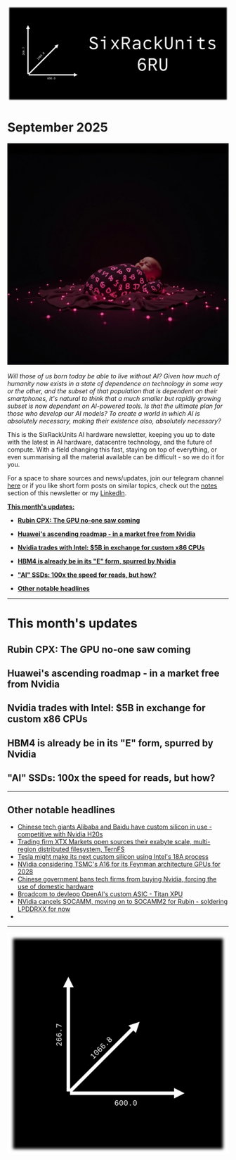 [![](https://raw.githubusercontent.com/FistOfHit/SixRackUnits/refs/heads/main/assets/header.png)](https://sixrackunits.substack.com)

# September 2025

![](https://raw.githubusercontent.com/FistOfHit/SixRackUnits/refs/heads/main/newsletters/2025/september/images/title.jpeg)

*Will those of us born today be able to live without AI? Given how much of humanity now exists in a state of dependence on technology in some way or the other, and the subset of that population that is dependent on their smartphones, it's natural to think that a much smaller but rapidly growing subset is now dependent on AI-powered tools. Is that the ultimate plan for those who develop our AI models? To create a world in which AI is absolutely necessary, making their existence also, absolutely necessary?*

This is the SixRackUnits AI hardware newsletter, keeping you up to date with the latest in AI hardware, datacentre technology, and the future of compute. With a field changing this fast, staying on top of everything, or even summarising all the material available can be difficult - so we do it for you.

For a space to share sources and news/updates, join our telegram channel <a href="https://t.me/aihpc_infra_fans">here</a> or if you like short form posts on similar topics, check out the <a href="https://sixrackunits.substack.com/notes">notes</a> section of this newsletter or my <a href="https://www.linkedin.com/in/hitesh-kumar58">LinkedIn</a>.

[**This month's updates:**](#this-months-updates)

- [**Rubin CPX: The GPU no-one saw coming**](#rubin-cpx-the-gpu-no-one-saw-coming)

- [**Huawei's ascending roadmap - in a market free from Nvidia**](#huaweis-ascending-roadmap---in-a-market-free-from-nvidia)

- [**Nvidia trades with Intel: $5B in exchange for custom x86 CPUs**](#nvidia-trades-with-intel-5b-in-exchange-for-custom-x86-cpus)

- [**HBM4 is already be in its "E" form, spurred by Nvidia**](#hbm4-is-already-be-in-its-e-form-spurred-by-nvidia)

- [**"AI" SSDs: 100x the speed for reads, but how?**](#ai-ssds-100x-the-speed-for-reads-but-how)

- [**Other notable headlines**](#other-notable-headlines)

---

# This month's updates

## Rubin CPX: The GPU no-one saw coming

## Huawei's ascending roadmap - in a market free from Nvidia

## Nvidia trades with Intel: $5B in exchange for custom x86 CPUs

## HBM4 is already be in its "E" form, spurred by Nvidia

## "AI" SSDs: 100x the speed for reads, but how?

---

## Other notable headlines

* [Chinese tech giants Alibaba and Baidu have custom silicon in use - competitive with Nvidia H20s](https://x.com/Jukanlosreve/status/1966289098081181715)
* [Trading firm XTX Markets open sources their exabyte scale, multi-region distributed filesystem, TernFS](https://www.xtxmarkets.com/tech/2025-ternfs/)
* [Tesla might make its next custom silicon using Intel's 18A process](https://www.tweaktown.com/news/107721/tesla-rumored-to-make-an-ai-chip-for-its-evs-on-the-intel-18a-process-node/index.html)
* [NVidia considering TSMC's A16 for its Feynman architecture GPUs for 2028](https://www.trendforce.com/news/2025/09/15/news-nvidia-may-be-among-the-first-to-adopt-tsmc-a16-for-2028-feynman-architecture/)
* [Chinese government bans tech firms from buying Nvidia, forcing the use of domestic hardware](https://www.ft.com/content/12adf92d-3e34-428a-8d61-c9169511915c)
* [Broadcom to devleop OpenAI's custom ASIC - Titan XPU](https://www-nextplatform-com.cdn.ampproject.org/c/s/www.nextplatform.com/2025/09/05/broadcom-lands-shepherding-deal-for-openai-titan-xpu/amp/)
* [NVidia cancels SOCAMM, moving on to SOCAMM2 for Rubin - soldering LPDDRXX for now](https://x.com/Jukanlosreve/status/1967145562966544733)
* []()

---

[![](https://raw.githubusercontent.com/FistOfHit/SixRackUnits/refs/heads/main/assets/logo.png)](https://sixrackunits.substack.com)